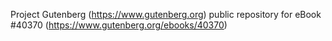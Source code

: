 Project Gutenberg (https://www.gutenberg.org) public repository for eBook #40370 (https://www.gutenberg.org/ebooks/40370)
